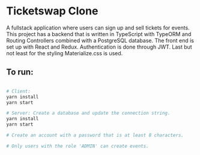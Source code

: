 # Ticketswap Clone

A fullstack application where users can sign up and sell tickets for events. This project has a backend that is written in TypeScript with TypeORM and Routing Controllers combined with a PostgreSQL database. The front end is set up with React and Redux. Authentication is done through JWT. Last but not least for the styling Materialize.css is used.

## To run:

``` bash

# Client:
yarn install
yarn start

# Server: Create a database and update the connection string. 
yarn install
yarn start

# Create an account with a password that is at least 8 characters.

# Only users with the role 'ADMIN' can create events.
```
